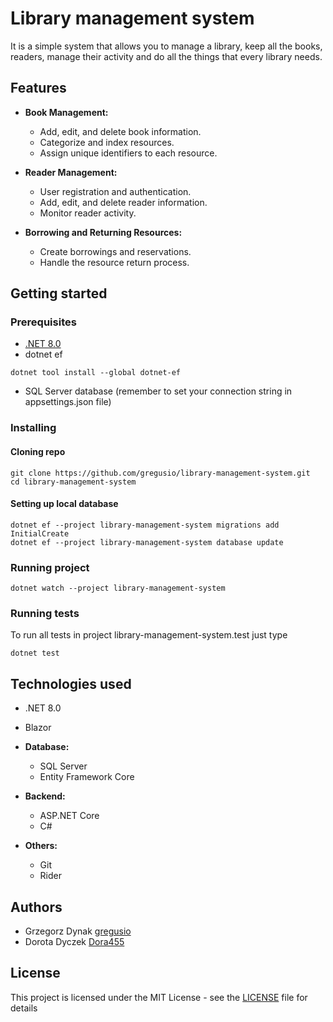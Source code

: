 # Library management system
It is a simple system that allows you to manage a library, keep all the books, readers, manage their activity and do all the things that every library needs.

## Features

- **Book Management:**
  - Add, edit, and delete book information.
  - Categorize and index resources.
  - Assign unique identifiers to each resource.

- **Reader Management:**
  - User registration and authentication.
  - Add, edit, and delete reader information.
  - Monitor reader activity.

- **Borrowing and Returning Resources:**
  - Create borrowings and reservations.
  - Handle the resource return process.

## Getting started

### Prerequisites
- [.NET 8.0](https://dotnet.microsoft.com/en-us/download)
- dotnet ef
```
dotnet tool install --global dotnet-ef
```
- SQL Server database (remember to set your connection string in appsettings.json file)

### Installing

#### Cloning repo
```
git clone https://github.com/gregusio/library-management-system.git
cd library-management-system
```

#### Setting up local database
```
dotnet ef --project library-management-system migrations add InitialCreate
dotnet ef --project library-management-system database update
```

### Running project
```
dotnet watch --project library-management-system
```

### Running tests
To run all tests in project library-management-system.test just type
```
dotnet test
```

## Technologies used
- .NET 8.0
- Blazor

- **Database:**
  - SQL Server
  - Entity Framework Core

- **Backend:**
  - ASP.NET Core
  - C# 

- **Others:**
  - Git
  - Rider


## Authors
- Grzegorz Dynak [gregusio](https://github.com/gregusio)
- Dorota Dyczek [Dora455](https://github.com/Dora455)

## License
This project is licensed under the MIT License - see the [LICENSE](LICENSE) file for details



